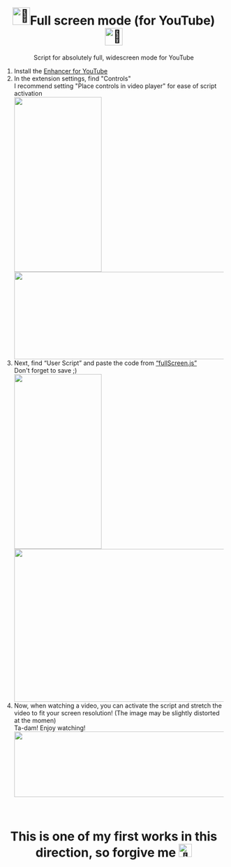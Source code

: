 <!DOCTYPE html>
<body>
  <head>
    
  </head>

  <body>
    <h1 align="center"><img height="40px" decoding="async" loading="lazy" src="https://cdn-0.emojis.wiki/emoji-pics-lf/telegram/clown-face-telegram.gif" alt="🤡">Full screen mode (for YouTube)<img height="40px" decoding="async" loading="lazy" src="https://cdn-0.emojis.wiki/emoji-pics-lf/telegram/clown-face-telegram.gif" alt="🤡"></h1>
    <p align="center">Script for absolutely full, widescreen mode for YouTube</p>
    <ol>
      <li>Install the <a href="https://chromewebstore.google.com/detail/enhancer-for-youtube/ponfpcnoihfmfllpaingbgckeeldkhle">Enhancer for YouTube</a></li>
      <li>In the extension settings, find "Controls"<br>I recommend setting "Place controls in video player" for ease of script activation<br>
        <div>
          <img src="https://github.com/user-attachments/assets/f4e991f9-579b-4dca-83b2-4417f29f09fc" width = 200px height = 400px>
          <img src="https://github.com/user-attachments/assets/e744a469-196b-4086-9e44-0668f0b4ab6e" width = 730px height = 200px>
        </div>
      </li>
      <li>Next, find “User Script” and paste the code from <a href="https://github.com/Lesyalys/YouTubeFullScreen/blob/main/fullScreen.js">“fullScreen.js”</a><br>Don't forget to save ;)<br>
      <div>
          <img src="https://github.com/user-attachments/assets/707849c8-7168-4680-bbec-3a3dabf317a6" width = 200px height = 400px>
          <img src="https://github.com/user-attachments/assets/3305439a-4a6b-4bae-89c4-68c719c9d799" width = 730px height = 350px>
        </div>
      </li>
      <li>Now, when watching a video, you can activate the script and stretch the video to fit your screen resolution! (The image may be slightly distorted at the momen)<br>Ta-dam! Enjoy watching!<br><img src="https://github.com/user-attachments/assets/b108241e-9109-45a7-92c9-0b4c0f51af3d" width = 800px height = 150px></li>
    </ol>
    <br>
    <h1 align="center">This is one of my first works in this direction, so forgive me <img height="30px" decoding="async" loading="lazy" src="https://cdn-0.emojis.wiki/emoji-pics-lf/telegram/smiling-face-with-tear-telegram.gif" alt="🥲"></h1>
  </body>
</body>
<!--Paste the code from "fullScreen.js" Next we find “Custom script”-->
